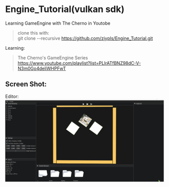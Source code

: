 # Engine_Tutorial(vulkan sdk)
Learning GameEngine with The Cherno in Youtobe  
>clone this with:  
>git clone --recursive https://github.com/zjypls/Engine_Tutorial.git
>
Learning:  
>The Cherno's GameEngine Series  
>https://www.youtube.com/playlist?list=PLlrATfBNZ98dC-V-N3m0Go4deliWHPFwT  
>
  
## Screen Shot:
Editor:
![EditorMain](./Assets/ReadMe/Gif/Editor.gif)
